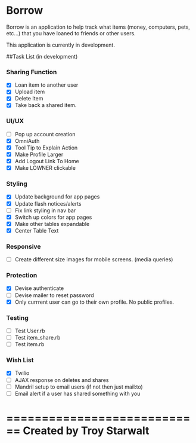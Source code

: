 # Borrow  

Borrow is an application to help track what items (money, computers, pets, etc...) that you have loaned to friends or other users. 

This application is currently in development.

##Task List (in development)

### Sharing Function
- [x] Loan item to another user
- [x] Upload item
- [x] Delete Item
- [x] Take back a shared item.

### UI/UX
- [ ] Pop up account creation
- [x] OmniAuth
- [x] Tool Tip to Explain Action
- [x] Make Profile Larger
- [x] Add Logout Link To Home
- [x] Make LOWNER clickable

### Styling
- [x] Update background for app pages
- [x] Update flash notices/alerts
- [ ] Fix link styling in nav bar
- [x] Switch up colors for app pages
- [x] Make other tables expandable
- [x] Center Table Text

### Responsive
- [ ] Create different size images for mobile screens. (media queries)

### Protection
- [x] Devise authenticate
- [ ] Devise mailer to reset password
- [x] Only currrent user can go to their own profile. No public profiles.

### Testing
- [ ] Test User.rb
- [ ] Test item_share.rb
- [ ] Test item.rb

### Wish List
- [x] Twilio
- [ ] AJAX response on deletes and shares
- [ ] Mandril setup to email users (if not then just mail:to)
- [ ] Email alert if a user has shared something with you

============================
Created by Troy Starwalt
============================